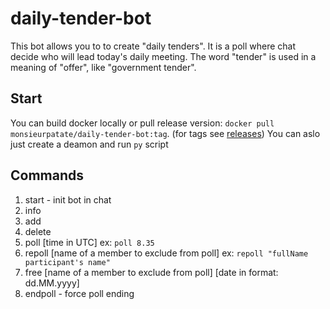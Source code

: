 # daily-tender-bot

This bot allows you to to create "daily tenders". It is a poll where chat decide who will lead today's daily meeting.
The word "tender" is used in a meaning of "offer", like "government tender".

## Start
You can build docker locally or pull release version: `docker pull monsieurpatate/daily-tender-bot:tag`. (for tags see [releases](https://github.com/MonsieurPatate/daily-tender-bot/releases))
You can aslo just create a deamon and run `py` script

## Commands
1. start - init bot in chat
2. info
3. add
4. delete
5. poll [time in UTC] ex: `poll 8.35`
6. repoll [name of a member to exclude from poll] ex: `repoll "fullName participant's name"`
7. free [name of a member to exclude from poll] [date in format: dd.MM.yyyy]
8. endpoll - force poll ending

